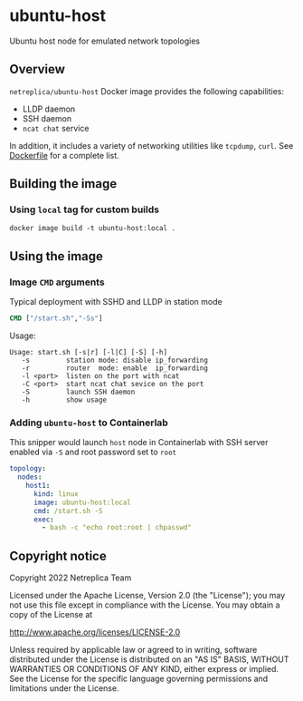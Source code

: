 # ubuntu-host
Ubuntu host node for emulated network topologies

## Overview

`netreplica/ubuntu-host` Docker image provides the following capabilities:

* LLDP daemon
* SSH daemon
* `ncat chat` service

In addition, it includes a variety of networking utilities like `tcpdump`, `curl`. See [Dockerfile](Dockerfile) for a complete list.

## Building the image

### Using `local` tag for custom builds

```Shell
docker image build -t ubuntu-host:local .
```
## Using the image

### Image `CMD` arguments

Typical deployment with SSHD and LLDP in station mode

```Dockerfile
CMD ["/start.sh","-Ss"]
```

Usage:

```
Usage: start.sh [-s|r] [-l|C] [-S] [-h]
   -s         station mode: disable ip_forwarding
   -r         router  mode: enable  ip_forwarding
   -l <port>  listen on the port with ncat
   -C <port>  start ncat chat sevice on the port
   -S         launch SSH daemon
   -h         show usage
```

### Adding `ubuntu-host` to Containerlab

This snipper would launch `host` node in Containerlab with SSH server enabled via `-S` and root password set to `root`

```Yaml
topology:
  nodes:
    host1:
      kind: linux
      image: ubuntu-host:local
      cmd: /start.sh -S
      exec:
        - bash -c "echo root:root | chpasswd"
```

## Copyright notice

Copyright 2022 Netreplica Team

Licensed under the Apache License, Version 2.0 (the "License");
you may not use this file except in compliance with the License.
You may obtain a copy of the License at

   http://www.apache.org/licenses/LICENSE-2.0

Unless required by applicable law or agreed to in writing, software
distributed under the License is distributed on an "AS IS" BASIS,
WITHOUT WARRANTIES OR CONDITIONS OF ANY KIND, either express or implied.
See the License for the specific language governing permissions and
limitations under the License.